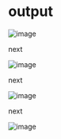 # output


![image](https://user-images.githubusercontent.com/86274176/125247250-5a5da300-e310-11eb-8b26-0e6c08de1c9e.png)




next



![image](https://user-images.githubusercontent.com/86274176/125247492-a27cc580-e310-11eb-9007-02eacf5170d8.png)



next


![image](https://user-images.githubusercontent.com/86274176/125247815-fe474e80-e310-11eb-89f8-1f4c418248ff.png)


next

![image](https://user-images.githubusercontent.com/86274176/125248081-47979e00-e311-11eb-80de-7e124303cc53.png)
